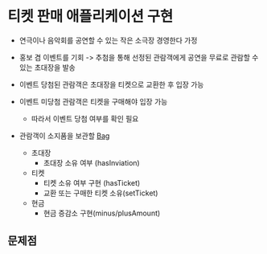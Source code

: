 # 티켓 판매 애플리케이션 구현
- 연극이나 음악회를 공연할 수 있는 작은 소극장 경영한다 가정

- 홍보 겸 이벤트를 기회 -> 추첨을 통해 선정된 관람객에게 공연을 무료로 관람할 수 있는 초대장을 발송

  

- 이벤트 당첨된 관람객은 초대장을 티켓으로 교환한 후 입장 가능

- 이벤트 미당첨 관람객은 티켓을 구매해야 입장 가능

  - 따라서 이벤트 당첨 여부를 확인 필요



- 관람객이 소지품을 보관할 [Bag](./Bag.class)
  - 초대장
    - 초대장 소유 여부 (hasInviation)
  - 티켓
    - 티켓 소유 여부 구현 (hasTicket)
    - 교환 또는 구매한 티켓 소유(setTicket)
  - 현금
    - 현금 증감소 구현(minus/plusAmount)



## 문제점 

